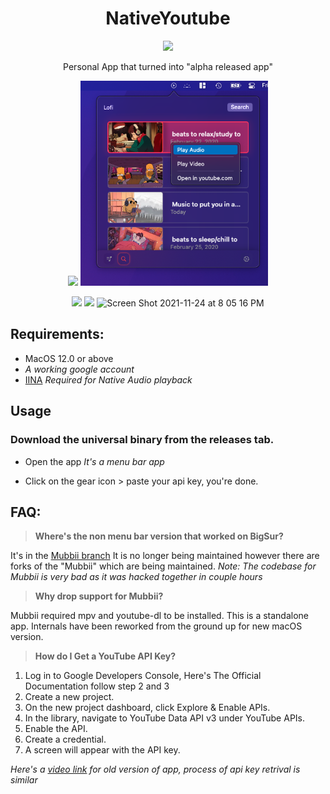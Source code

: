 
<div align="center">
  <h1>NativeYoutube</h1>
      <img src="https://user-images.githubusercontent.com/43297314/140234524-4b128551-8f1b-45b5-b61a-8394cca49388.png" width="200px">
  
Personal App that turned into "alpha released app"

  <img src="https://user-images.githubusercontent.com/43297314/140234639-3f9b8621-708f-41e2-9a3f-8ce8136e88e9.png" width='305px'> <img src="https://raw.githubusercontent.com/Aayush9029/Native-Youtube/main/ReadmeAssets/lofi.png" width='300px'>

<img src="https://user-images.githubusercontent.com/43297314/143127910-087e9e0e-06ca-4206-9128-5f161082a7d6.png" width='330px'> <img src="https://user-images.githubusercontent.com/43297314/143129862-3971e82e-2d4c-4546-964a-05cd0f0baa28.png" width='300px'> ![Screen Shot 2021-11-24 at 8 05 16 PM](https://user-images.githubusercontent.com/43297314/143334059-617536e0-501b-4178-afb1-87d0a8540998.png)

</div>


## Requirements:
- MacOS 12.0 or above
- *A working google account*
- [IINA](https://iina.io) *Required for Native Audio playback*

## Usage
### Download the universal binary from the releases tab.
- Open the app *It's a menu bar app*

- Click on the gear icon > paste your api key, you're done.

## FAQ:

> **Where's the non menu bar version that worked on BigSur?**

It's in the [Mubbii branch](https://github.com/Aayush9029/Native-Youtube/tree/Mubbii)
It is no longer being maintained however there are forks of the "Mubbii" which are being maintained.
*Note: The codebase for Mubbii is very bad as it was hacked together in couple hours*

> **Why drop support for Mubbii?**

Mubbii required mpv and youtube-dl to be installed. This is a standalone app. Internals have been reworked from the ground up for new macOS version.

> **How do I Get a YouTube API Key?**
1. Log in to Google Developers Console, Here's The Official Documentation follow step 2 and 3
2. Create a new project.
3. On the new project dashboard, click Explore & Enable APIs.
4. In the library, navigate to YouTube Data API v3 under YouTube APIs.
5. Enable the API.
6. Create a credential.
7. A screen will appear with the API key.

*Here's a [video link](https://www.youtube.com/watch?v=WrFPERZb7uw) for old version of app, process of api key retrival is similar*
